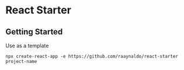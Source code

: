 # React Starter

## Getting Started

Use as a template

```
npx create-react-app -e https://github.com/raaynaldo/react-starter project-name
```
